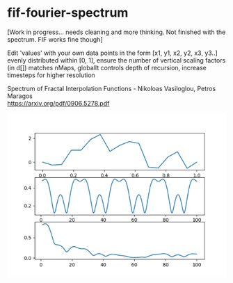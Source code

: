 # fif-fourier-spectrum
[Work in progress... needs cleaning and more thinking. Not finished with the spectrum. FIF works fine though]  
  
Edit 'values' with your own data points in the form [x1, y1, x2, y2, x3, y3..] evenly distributed within [0, 1], ensure the number of vertical scaling factors (in d[]) matches nMaps, globalIt controls depth of recursion, increase timesteps for higher resolution  

Spectrum of Fractal Interpolation Functions - Nikoloas Vasiloglou, Petros Maragos  
https://arxiv.org/pdf/0906.5278.pdf

![alt text](https://github.com/johnwinston/fif-fourier-spectrum/blob/master/fif.png)
